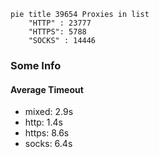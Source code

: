 
```mermaid
pie title 39654 Proxies in list
    "HTTP" : 23777
    "HTTPS": 5788
    "SOCKS" : 14446
```

### Some Info
#### Average Timeout

- mixed: 2.9s
- http: 1.4s
- https: 8.6s
- socks: 6.4s